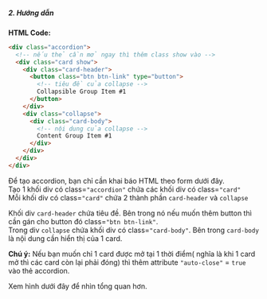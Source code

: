    
##### 2. Hướng dẫn

**HTML Code:**

```html
<div class="accordion">
  <!-- nếu thẻ cần mở ngay thì thêm class show vào -->
  <div class="card show">
    <div class="card-header">
      <button class="btn btn-link" type="button">
        <!-- tiêu đề của collapse -->
        Collapsible Group Item #1
      </button>
    </div>
    <div class="collapse">
      <div class="card-body">
        <!-- nội dung của collapse -->
        Content Group Item #1
      </div>
    </div>
  </div>
</div>
```

Để tạo accordion, bạn chỉ cần khai báo HTML theo form dưới đây.  
Tạo 1 khối div có class=`"accordion"` chứa các khối div có class=`"card"`  
Mỗi khối div có class=`"card"` chứa 2 thành phần `card-header` và `collapse`  

Khối div `card-header` chứa tiêu đề. Bên trong nó nếu muốn thêm button thì cần gán cho button đó class=`"btn btn-link"`.  
Trong div `collapse` chứa khối div có class=`"card-body"`. Bên trong `card-body` là nội dung cần hiển thị của 1 card.  

**Chú ý:** Nếu bạn muốn chỉ 1 card được mở tại 1 thời điểm( nghĩa là khi 1 card mở thì các card còn lại phải đóng)
 thì thêm attribute `"auto-close"` = `true` vào thẻ accordion.

Xem hình dưới đây để nhìn tổng quan hơn.
